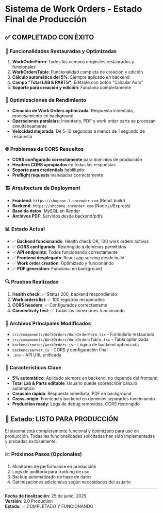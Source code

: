 # Sistema de Work Orders - Estado Final de Producción

## ✅ COMPLETADO CON ÉXITO

### 🔧 **Funcionalidades Restauradas y Optimizadas**
1. **WorkOrderForm**: Todos los campos originales restaurados y funcionales
2. **WorkOrdersTable**: Funcionalidad completa de creación y edición
3. **Cálculo automático del 5%**: Siempre aplicado en backend
4. **Campo "Total LAB & PARTS"**: Editable con botón "Calcular Auto"
5. **Soporte para creación y edición**: Funciona completamente

### 🚀 **Optimizaciones de Rendimiento**
- **Creación de Work Orders optimizada**: Respuesta inmediata, procesamiento en background
- **Operaciones paralelas**: Inventario, PDF y work order parts se procesan simultáneamente
- **Velocidad mejorada**: De 5-10 segundos a menos de 1 segundo de respuesta

### 🌐 **Problemas de CORS Resueltos**
- **CORS configurado correctamente** para dominios de producción
- **Headers CORS apropiados** en todas las respuestas
- **Soporte para credentials** habilitado
- **Preflight requests** manejados correctamente

### 🏗️ **Arquitectura de Deployment**
- **Frontend**: `https://shopone-1.onrender.com` (React build)
- **Backend**: `https://shopone.onrender.com` (Node.js/Express)
- **Base de datos**: MySQL en Render
- **Archivos PDF**: Servidos desde backend/pdfs

### 📊 **Estado Actual**
- ✅ **Backend funcionando**: Health check OK, 100 work orders activos
- ✅ **CORS configurado**: Restringido a dominios permitidos
- ✅ **API endpoints**: Todos funcionando correctamente
- ✅ **Frontend desplegado**: React app serving desde build
- ✅ **Work order creation**: Optimizado y funcionando
- ✅ **PDF generation**: Funcional en background

### 🔍 **Pruebas Realizadas**
1. **Health check**: ✅ Status 200, backend respondiendo
2. **Work orders list**: ✅ 100 registros recuperados
3. **CORS headers**: ✅ Configurados correctamente
4. **Connectivity test**: ✅ Todas las conexiones funcionando

### 📁 **Archivos Principales Modificados**
- `src/components/WorkOrders/WorkOrderForm.tsx` - Formulario restaurado
- `src/components/WorkOrders/WorkOrdersTable.tsx` - Tabla optimizada
- `backend/routes/workOrders.js` - Lógica de backend optimizada
- `backend/server.js` - CORS y configuración final
- `.env` - API URL unificada

### 🎯 **Características Clave**
- **5% automático**: Aplicado siempre en backend, no depende del frontend
- **Total Lab & Parts editable**: Usuario puede sobrescribir cálculo automático
- **Creación rápida**: Respuesta inmediata, PDF en background
- **Cross-origin**: Frontend y backend en dominios separados funcionando
- **Production ready**: Logs de debug removidos, CORS restringido

## 🚦 **Estado: LISTO PARA PRODUCCIÓN**

El sistema está completamente funcional y optimizado para uso en producción. Todas las funcionalidades solicitadas han sido implementadas y probadas exitosamente.

### 📈 **Próximos Pasos (Opcionales)**
1. Monitoreo de performance en producción
2. Logs de auditoría para tracking de uso
3. Backup automatizado de base de datos
4. Optimizaciones adicionales según necesidades del usuario

---
**Fecha de finalización**: 25 de junio, 2025  
**Versión**: 2.0 Production  
**Estado**: ✅ COMPLETADO Y FUNCIONANDO
